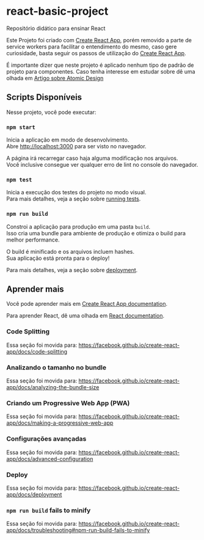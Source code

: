 # react-basic-project
Repositório didático para ensinar React

Este Projeto foi criado com [Create React App](https://github.com/facebook/create-react-app), porém removido a parte de service workers para facilitar o entendimento do mesmo, caso gere curiosidade, basta seguir os passos de utilização do [Create React App](https://github.com/facebook/create-react-app).

É importante dizer que neste projeto é aplicado nenhum tipo de padrão de projeto para componentes. Caso tenha interesse em estudar sobre dê uma olhada em [Artigo sobre Atomic Design](https://bradfrost.com/blog/post/atomic-web-design/)

## Scripts Disponíveis

Nesse projeto, você pode executar:

### `npm start`

Inicia a aplicação em modo de desenvolvimento.<br />
Abre [http://localhost:3000](http://localhost:3000) para ser visto no navegador.

A página irá recarregar caso haja alguma modificação nos arquivos.<br />
Você inclusive consegue ver qualquer erro de lint no console do navegador.

### `npm test`

Inicia a execução dos testes do projeto no modo visual.<br />
Para mais detalhes, veja a seção sobre [running tests](https://facebook.github.io/create-react-app/docs/running-tests).

### `npm run build`

Constroi a aplicação para produção em uma pasta `build`.<br />
Isso cria uma bundle para ambiente de produção e otimiza o build para melhor performance.

O build é minificado e os arquivos incluem hashes.<br />
Sua aplicação está pronta para o deploy!

Para mais detalhes, veja a seção sobre [deployment](https://facebook.github.io/create-react-app/docs/deployment).

## Aprender mais

Você pode aprender mais em [Create React App documentation](https://facebook.github.io/create-react-app/docs/getting-started).

Para aprender React, dê uma olhada em [React documentation](https://reactjs.org/).

### Code Splitting

Essa seção foi movida para: https://facebook.github.io/create-react-app/docs/code-splitting

### Analizando o tamanho no bundle

Essa seção foi movida para: https://facebook.github.io/create-react-app/docs/analyzing-the-bundle-size

### Criando um Progressive Web App (PWA)

Essa seção foi movida para: https://facebook.github.io/create-react-app/docs/making-a-progressive-web-app

### Configurações avançadas

Essa seção foi movida para: https://facebook.github.io/create-react-app/docs/advanced-configuration

### Deploy

Essa seção foi movida para: https://facebook.github.io/create-react-app/docs/deployment

### `npm run build` fails to minify

Essa seção foi movida para: https://facebook.github.io/create-react-app/docs/troubleshooting#npm-run-build-fails-to-minify
